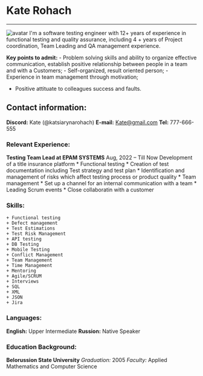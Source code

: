 # Kate Rohach


**********************************
![avatar](https://ibb.co/KjGhJvw)
I'm a software testing engineer with 12+ years of experience in functional testing and quality assurance, including 4 + years of Project coordination, Team Leading and QA management experience.


**Key points to admit:**
    - Problem solving skills and ability to organize effective communication, establish positive relationship between people in a team and with a Customers;
    - Self-organized, result oriented person;
    - Experience in team management through motivation;
- Positive attituate to colleagues success and faults.


## Contact information:
**Discord:** Kate (@katsiarynarohach)
**E-mail:** Kate@gmail.com
**Tel:** 777-666-555


### Relevant Experience:
**Testing Team Lead at EPAM SYSTEMS**
Aug, 2022 – Till Now
Development of a title insurance platform
    * Functional testing
    * Creation of test documentation including Test strategy and test plan
    * Identification and management of risks which affect testing process or product quality
    * Team management
    * Set up a channel for an internal communication with a team
    * Leading Scrum events
    * Close collaboratin with a customer


### Skills:
    + Functional testing
    + Defect management
    + Test Estimations
    + Test Risk Management
    + API testing
    + DB Testing
    + Mobile Testing
    + Conflict Management
    + Team Management
    + Time Management
    + Mentoring
    + Agile/SCRUM
    + Interviews
    + SQL
    + XML
    + JSON
    + Jira



### Languages:
__English:__ Upper Intermediate
__Russion:__ Native Speaker



### Education Background:
__Belorussion State University__ 
    _Graduation:_ 2005
    _Faculty:_ Applied Mathematics and Computer Science
